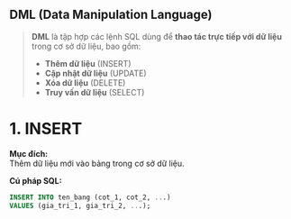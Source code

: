 ## DML (Data Manipulation Language)

> **DML** là tập hợp các lệnh SQL dùng để **thao tác trực tiếp với dữ liệu** trong cơ sở dữ liệu, bao gồm:  
> - **Thêm dữ liệu** (INSERT)
> - **Cập nhật dữ liệu** (UPDATE)
> - **Xóa dữ liệu** (DELETE)
> - **Truy vấn dữ liệu** (SELECT)

# 1. INSERT
**Mục đích:**  
Thêm dữ liệu mới vào bảng trong cơ sở dữ liệu.

**Cú pháp SQL:**
```sql
INSERT INTO ten_bang (cot_1, cot_2, ...)
VALUES (gia_tri_1, gia_tri_2, ...);
```
